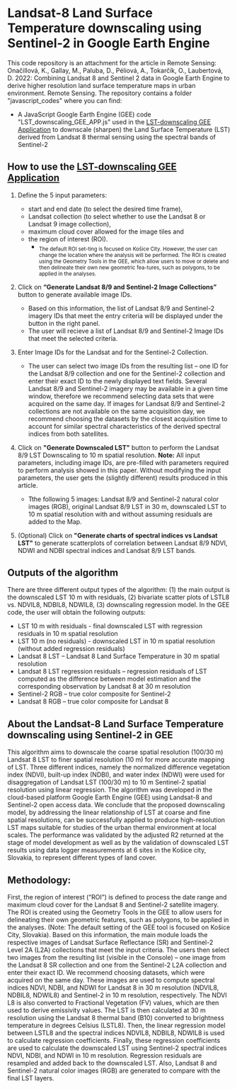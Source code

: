 # Landsat-8 Land Surface Temperature downscaling using Sentinel-2 in Google Earth Engine
This code repository is an attachment for the article in Remote Sensing: Onačillová, K., Gallay, M., Paluba, D., Péliová, A., Tokarčík, O., Laubertová, D. 2022: Combining Landsat 8 and Sentinel 2 data in Google Earth Engine to derive higher resolution land surface temperature maps in urban environment. Remote Sensing. The repository contains a folder "javascript_codes" where you can find:
  - A JavaScript Google Earth Engine (GEE) code "LST_downscaling_GEE_APP.js" used in the [LST-downscaling GEE Application](https://danielp.users.earthengine.app/view/l8lstto10mlst) to downscale (sharpen) the Land Surface Temperature (LST) derived from Landsat 8 thermal sensing using the spectral bands of Sentinel-2 
  
   ## How to use the [LST-downscaling GEE Application](https://danielp.users.earthengine.app/view/l8lstto10mlst)
1. Define the 5 input parameters: 
    - start and end date (to select the desired time frame), 
    - Landsat collection (to select whether to use the Landsat 8 or Landsat 9 image collection), 
    - maximum cloud cover allowed for the image tiles and 
    - the region of interest (ROI). 
      - <sub>The default ROI set-ting is focused on Košice City. However, the user can change the location where the analysis will be performed. The ROI is created using the Geometry Tools in the GEE, which allow users to move or delete and then delineate their own new geometric fea-tures, such as polygons, to be applied in the analyses. </sub>

2. Click on **“Generate Landsat 8/9 and Sentinel-2 Image Collections”** button to generate available image IDs. 
    - Based on this information, the list of Landsat 8/9 and Sentinel-2 imagery IDs that meet the entry criteria will be displayed under the button in the right panel. 
    - The user will recieve a list of Landsat 8/9 and Sentinel-2 Image IDs that meet the selected criteria.
3. Enter Image IDs for the Landsat and for the Sentinel-2 Collection. 
    - The user can select two image IDs from the resulting list – one ID for the Landsat 8/9 collection and one for the Sentinel-2 collection and enter their exact ID to the newly displayed text fields. Several Landsat 8/9 and Sentinel-2 imagery may be available in a given time window, therefore we recommend selecting data sets that were acquired on the same day. If images for Landsat 8/9 and Sentinel-2 collections are not available on the same acquisition day, we recommend choosing the datasets by the closest acquisition time to account for similar spectral characteristics of the derived spectral indices from both satellites. 
4. Click on **"Generate Downscaled LST"** button to perform the Landsat 8/9 LST Downscaling to 10 m spatial resolution.
**Note:** All input parameters, including image IDs, are pre-filled with parameters required to perform analysis showed in this paper. Without modifying the input parameters, the user gets the (slightly different) results produced in this article.
    - Tthe following 5 images: Landsat 8/9 and Sentinel-2 natural color images (RGB), original Landsat 8/9 LST in 30 m, downscaled LST to 10 m spatial resolution with and without assuming residuals are added to the Map.
5. (Optional) Click on **"Generate charts of spectral indices vs Landsat LST"** to generate scatterplots of correlation between Landsat 8/9 NDVI, NDWI and NDBI spectral indices and Landsat 8/9 LST bands.

## Outputs of the algorithm
There are three different output types of the algorithm: (1) the main output is the downscaled LST 10 m with residuals, (2) bivariate scatter plots of LSTL8 vs. NDVIL8, NDBIL8, NDWIL8, (3) downscaling regression model. In the GEE code, the user will obtain the following outputs:
  - LST 10 m with residuals - final downscaled LST with regression residuals in 10 m spatial resolution
  - LST 10 m (no residuals) - downscaled LST in 10 m spatial resolution (without added regression residuals)
  - Landsat 8 LST – Landsat 8 Land Surface Temperature in 30 m spatial resolution
  - Landsat 8 LST regression residuals – regression residuals of LST computed as the difference between model estimation and the corresponding observation by Landsat 8 at 30 m resolution 
  - Sentinel-2 RGB – true color composite for Sentinel-2
  - Landsat 8 RGB –  true color composite for Landsat 8


  ## About the Landsat-8 Land Surface Temperature downscaling using Sentinel-2 in GEE
  This algorithm aims to downscale the coarse spatial resolution (100/30 m) Landsat 8 LST to finer spatial resolution (10 m) for more accurate mapping of LST. Three different indices, namely the normalized difference vegetation index (NDVI), built-up index (NDBI), and water index (NDWI) were used for disaggregation of Landsat LST (100/30 m) to 10 m Sentinel-2 spatial resolution using linear regression. The algorithm was developed in the cloud-based platform Google Earth Engine (GEE) using Landsat-8 and Sentinel-2 open access data. We conclude that the proposed downscaling model, by addressing the linear relationship of LST at coarse and fine spatial resolutions, can be successfully applied to produce high-resolution LST maps suitable for studies of the urban thermal environment at local scales. The performance was validated by the adjusted R2 returned at the stage of model development as well as by the validation of downscaled LST results using data logger measurements at 6 sites in the Košice city, Slovakia, to represent different types of land cover.
  
  ## Methodology:
  First, the region of interest (“ROI”) is defined to process the date range and maximum cloud cover for the Landsat 8 and Sentinel-2 satellite imagery. The ROI is created using the Geometry Tools in the GEE to allow users for delineating their own geometric features, such as polygons, to be applied in the analyses. (Note: The default setting of the GEE tool is focused on Košice City, Slovakia).
</b>Based on this information, the main module loads the respective images of Landsat Surface Reflectance (SR) and Sentinel-2 Level 2A (L2A) collections that meet the input criteria. The users then select two images from the resulting list (visible in the Console) – one image from the Landsat 8 SR collection and one from the Sentinel-2 L2A collection and enter their exact ID. We recommend choosing datasets, which were acquired on the same day. These images are used to compute spectral indices NDVI, NDBI, and NDWI for Landsat 8 in 30 m resolution (NDVIL8, NDBIL8, NDWIL8) and Sentinel-2 in 10 m resolution, respectively. The NDVI L8 is also converted to Fractional Vegetation (FV) values, which are then used to derive emissivity values.
</b>The LST is then calculated at 30 m resolution using the Landsat 8 thermal band (B10) converted to brightness temperature in degrees Celsius (LSTL8). Then, the linear regression model between LSTL8 and the spectral indices NDVIL8, NDBIL8, NDWIL8 is used to calculate regression coefficients. Finally, these regression coefficients are used to calculate the downscaled LST using Sentinel-2 spectral indices NDVI, NDBI, and NDWI in 10 m resolution. Regression residuals are resampled and added back to the downscaled LST. Also, Landsat 8 and Sentinel-2 natural color images (RGB) are generated to compare with the final LST layers.

